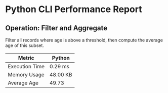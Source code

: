 # Python CLI Performance Report
## Operation: Filter and Aggregate
Filter all records where age is above a threshold, then compute the average age of this subset.

| Metric            | Python                |
|-------------------|-----------------------|
| Execution Time    | 0.29 ms               |
| Memory Usage      | 48.00 KB             |
| Average Age       | 49.73               |
